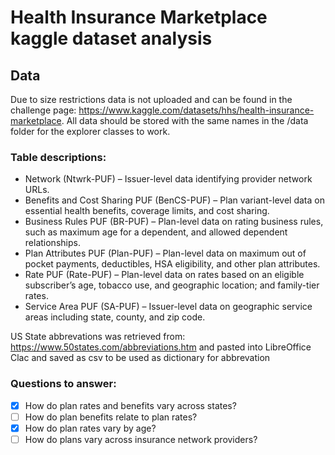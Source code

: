 # Health Insurance Marketplace kaggle dataset analysis

## Data
Due to size restrictions data is not uploaded and can be found in the challenge page: https://www.kaggle.com/datasets/hhs/health-insurance-marketplace. All data should be stored with the same names in the /data folder for the explorer classes to work.

### Table descriptions:
- Network (Ntwrk-PUF) – Issuer-level data identifying provider network URLs.
- Benefits and Cost Sharing PUF (BenCS-PUF) – Plan variant-level data on essential health benefits, coverage limits, and cost sharing.
- Business Rules PUF (BR-PUF) – Plan-level data on rating business rules, such as maximum age for a dependent, and allowed dependent relationships.
- Plan Attributes PUF (Plan-PUF) – Plan-level data on maximum out of pocket payments, deductibles, HSA eligibility, and other plan attributes.
- Rate PUF (Rate-PUF) – Plan-level data on rates based on an eligible subscriber’s age, tobacco use, and geographic location; and family-tier rates.
- Service Area PUF (SA-PUF) – Issuer-level data on geographic service areas including state, county, and zip code.

US State abbrevations was retrieved from: https://www.50states.com/abbreviations.htm and pasted into LibreOffice Clac and saved as csv to be used as dictionary for abbrevation

### Questions to answer:

- [X] How do plan rates and benefits vary across states?
- [ ] How do plan benefits relate to plan rates?
- [X] How do plan rates vary by age?
- [ ] How do plans vary across insurance network providers?
